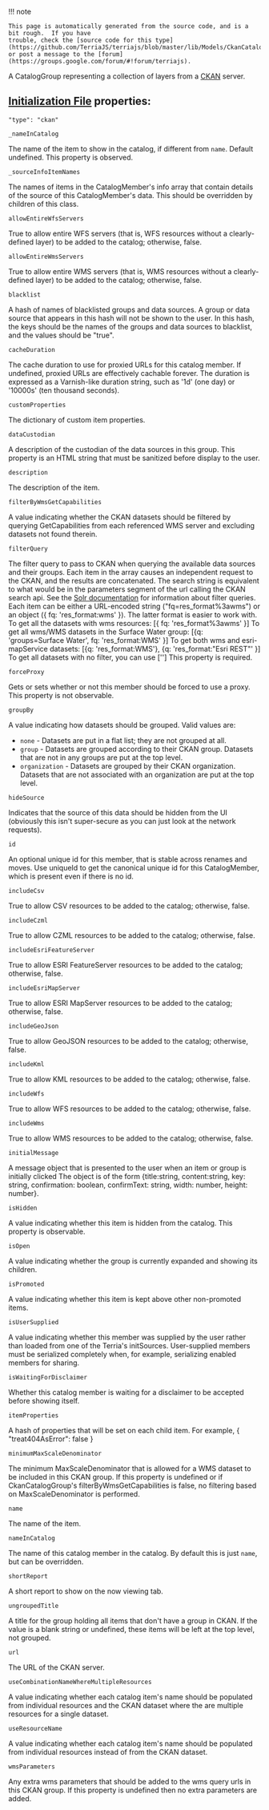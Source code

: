 !!! note    This page is automatically generated from the source code, and is a bit rough.  If you have    trouble, check the [source code for this type](https://github.com/TerriaJS/terriajs/blob/master/lib/Models/CkanCatalogGroup.js) or post a message to the [forum](https://groups.google.com/forum/#!forum/terriajs).A CatalogGroup representing a collection of layers from a [CKAN](http://ckan.org) server.## [Initialization File](../../customizing/initialization-files.md) properties:`"type": "ckan"``_nameInCatalog`The name of the item to show in the catalog, if different from `name`. Default undefined.
This property is observed.`_sourceInfoItemNames`The names of items in the CatalogMember's info array that contain details of the source of this
CatalogMember's data. This should be overridden by children of this class.`allowEntireWfsServers`True to allow entire WFS servers (that is, WFS resources without a clearly-defined layer) to be
added to the catalog; otherwise, false.`allowEntireWmsServers`True to allow entire WMS servers (that is, WMS resources without a clearly-defined layer) to be
added to the catalog; otherwise, false.`blacklist`A hash of names of blacklisted groups and data sources.  A group or data source that appears in this hash
will not be shown to the user.  In this hash, the keys should be the names of the groups and data sources to blacklist,
and the values should be "true".`cacheDuration`The cache duration to use for proxied URLs for this catalog member.  If undefined, proxied URLs are effectively cachable
forever.  The duration is expressed as a Varnish-like duration string, such as '1d' (one day) or '10000s' (ten thousand seconds).`customProperties`The dictionary of custom item properties.`dataCustodian`A description of the custodian of the data sources in this group.
This property is an HTML string that must be sanitized before display to the user.`description`The description of the item.`filterByWmsGetCapabilities`A value indicating whether the CKAN datasets should be filtered by querying GetCapabilities from each
referenced WMS server and excluding datasets not found therein.`filterQuery`The filter query to pass to CKAN when querying the available data sources and their groups. Each item in the
array causes an independent request to the CKAN, and the results are concatenated.  The
search string is equivalent to what would be in the parameters segment of the url calling the CKAN search api.
See the [Solr documentation](http://wiki.apache.org/solr/CommonQueryParameters#fq) for information about filter queries.
Each item can be either a URL-encoded string ("fq=res_format%3awms") or an object ({ fq: 'res_format:wms' }). The latter
format is easier to work with.
  To get all the datasets with wms resources: [{ fq: 'res_format%3awms' }]
  To get all wms/WMS datasets in the Surface Water group: [{q: 'groups=Surface Water', fq: 'res_format:WMS' }]
  To get both wms and esri-mapService datasets: [{q: 'res_format:WMS'}, {q: 'res_format:"Esri REST"' }]
  To get all datasets with no filter, you can use ['']
This property is required.`forceProxy`Gets or sets whether or not this member should be forced to use a proxy.
This property is not observable.`groupBy`A value indicating how datasets should be grouped.  Valid values are:
* `none` - Datasets are put in a flat list; they are not grouped at all.
* `group` - Datasets are grouped according to their CKAN group.  Datasets that are not in any groups are put at the top level.
* `organization` - Datasets are grouped by their CKAN organization.  Datasets that are not associated with an organization are put at the top level.`hideSource`Indicates that the source of this data should be hidden from the UI (obviously this isn't super-secure as you
can just look at the network requests).`id`An optional unique id for this member, that is stable across renames and moves.
Use uniqueId to get the canonical unique id for this CatalogMember, which is present even if there is no id.`includeCsv`True to allow CSV resources to be added to the catalog; otherwise, false.`includeCzml`True to allow CZML resources to be added to the catalog; otherwise, false.`includeEsriFeatureServer`True to allow ESRI FeatureServer resources to be added to the catalog; otherwise, false.`includeEsriMapServer`True to allow ESRI MapServer resources to be added to the catalog; otherwise, false.`includeGeoJson`True to allow GeoJSON resources to be added to the catalog; otherwise, false.`includeKml`True to allow KML resources to be added to the catalog; otherwise, false.`includeWfs`True to allow WFS resources to be added to the catalog; otherwise, false.`includeWms`True to allow WMS resources to be added to the catalog; otherwise, false.`initialMessage`A message object that is presented to the user when an item or group is initially clicked
The object is of the form {title:string, content:string, key: string, confirmation: boolean, confirmText: string, width: number, height: number}.`isHidden`A value indicating whether this item is hidden from the catalog.  This
property is observable.`isOpen`A value indicating whether the group is currently expanded and showing
its children.`isPromoted`A value indicating whether this item is kept above other non-promoted items.`isUserSupplied`A value indicating whether this member was supplied by the user rather than loaded from one of the
Terria's initSources.  User-supplied members must be serialized completely when, for example,
serializing enabled members for sharing.`isWaitingForDisclaimer`Whether this catalog member is waiting for a disclaimer to be accepted before showing itself.`itemProperties`A hash of properties that will be set on each child item.
For example, { "treat404AsError": false }`minimumMaxScaleDenominator`The minimum MaxScaleDenominator that is allowed for a WMS dataset to be included in this CKAN group.
If this property is undefined or if CkanCatalogGroup's filterByWmsGetCapabilities is false, no
filtering based on MaxScaleDenominator is performed.`name`The name of the item.`nameInCatalog`The name of this catalog member in the catalog. By default this is just `name`, but can be overridden.`shortReport`A short report to show on the now viewing tab.`ungroupedTitle`A title for the group holding all items that don't have a group in CKAN. If the value is a blank string or undefined,
these items will be left at the top level, not grouped.`url`The URL of the CKAN server.`useCombinationNameWhereMultipleResources`A value indicating whether each catalog item's name should be populated from
individual resources and the CKAN dataset where the are multiple resources for a single dataset.`useResourceName`A value indicating whether each catalog item's name should be populated from
individual resources instead of from the CKAN dataset.`wmsParameters`Any extra wms parameters that should be added to the wms query urls in this CKAN group.
If this property is undefined then no extra parameters are added.